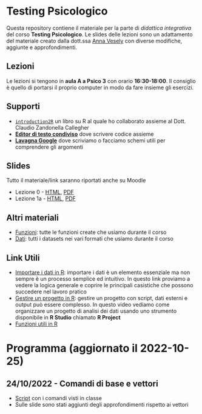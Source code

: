 
<!-- README.md is generated from README.Rmd. Please edit that file -->

# Testing Psicologico

Questa repository contiene il materiale per la parte di *didattica
integrativa* del corso **Testing Psicologico**. Le slides delle lezioni
sono un adattamento del materiale creato dalla dott.ssa [Anna
Vesely](https://www.linkedin.com/in/annavesely/) con diverse modifiche,
aggiunte e approfondimenti.

## Lezioni

Le lezioni si tengono in **aula A a Psico 3** con orario
**16:30-18:00**. Il consiglio è quello di portarsi il proprio computer
in modo da fare insieme gli esercizi.

## Supporti

- [`introduction2R`](https://psicostat.github.io/Introduction2R/) un
  libro su R al quale ho collaborato assieme al Dott. Claudio Zandonella
  Callegher
- [**Editor di testo
  condiviso**](https://textb.org/t/testing-psicologico/) dove scrivere
  codice assieme
- [**Lavagna
  Google**](https://jamboard.google.com/d/1poqrWpqQALHRby0xCtaDIzRsnuKksbYwC1XQ2vVnMRU/viewer)
  dove scriviamo o facciamo schemi utili per comprendere gli argomenti

## Slides

Tutto il materiale/link saranno riportati anche su Moodle

- Lezione 0 - [HTML](slides/lezione0/lezione0.html),
  [PDF](slides/lezione0/lezione0.pdf)
- Lezione 1a - [HTML](slides/lezione1a/lezione1a.html),
  [PDF](slides/lezione1a/lezione1a.pdf)

## Altri materiali

- [Funzioni](https://downgit.github.io/#/home?url=https://github.com/filippogambarota/didattica-testing-psicologico/tree/master/R):
  tutte le funzioni create che usiamo durante il corso
- [Dati](https://downgit.github.io/#/home?url=https://github.com/filippogambarota/didattica-testing-psicologico/tree/master/data):
  tutti i datasets nei vari formati che usiamo durante il corso

## Link Utili

- [Importare i dati in
  R](https://filippogambarota.github.io/corsoR/extra/importing_data.html):
  importare i dati è un elemento essenziale ma non sempre è un processo
  semplice ed intuitivo. In questo link proviamo a vedere la logica
  generale e coprire le principali casistiche che possono succedere nel
  lavoro pratico
- [Gestire un progetto in
  R](https://www.youtube.com/watch?v=MvdVqB5brZo): gestire un progetto
  con script, dati esterni e output può essere complesso. In questo
  video vediamo come organizzare un progetto di analisi dei dati usando
  uno strumento disponibile in **R Studio** chiamato **R Project**
- [Funzioni utili in R](extra/funzioni.html)

# Programma (aggiornato il 2022-10-25)

## 24/10/2022 - Comandi di base e vettori

- [Script](scripts/lezione1.R) con i comandi visti in classe
- Sulle slide sono stati aggiunti degli approfondimenti rispetto ai
  vettori
